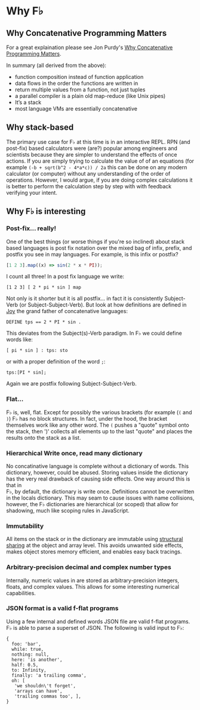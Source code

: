 # Why F♭

## Why Concatenative Programming Matters

For a great explaination please see Jon Purdy's [Why Concatenative Programming Matters](http://evincarofautumn.blogspot.com/2012/02/why-concatenative-programming-matters.html).

In summary \(all derived from the above\):

* function composition instead of function application
* data flows in the order the functions are written in
* return multiple values from a function, not just tuples
* a parallel compiler is a plain old map-reduce \(like Unix pipes\)
* It’s a stack
* most language VMs are essentially concatenative

## Why stack-based

The primary use case for F♭ at this time is in an interactive REPL. RPN \(and post-fix\) based calculators were \(are?\) popular among engineers and scientists because they are simpler to understand the effects of once actions.  If you are simply trying to calculate the value of of an equations \(for example `(-b + sqrt(b^2 - 4*a*c)) / 2a` this can be done on any modern calculator \(or computer\) without  any understanding of the order of operations.  However, I would argue, if you are doing complex calculations it is better to perform the calculation step by step with with feedback verifying your intent.

## Why F♭ is interesting

### Post-fix... really!

One of the best things \(or worse things if you're so inclined\) about stack based languages is post fix notation over the mixed bag of infix, prefix, and postfix you see in may languages.  For example, is this infix or postfix?

```js
[1 2 3].map((x) => sin(2 * x * PI));
```

I count all three!  In a post fix language we write:

```
[1 2 3] [ 2 * pi * sin ] map
```

Not only is it shorter but it is all postfix... in fact it is consistently Subject-Verb \(or Subject-Subject-Verb\).  But look at how definitions are defined in [Joy](https://hypercubed.github.io/joy/joy.html) the grand father of concatenative languages:

```
DEFINE tps == 2 * PI * sin .
```

This deviates from the Subject\(s\)-Verb paradigm.  In F♭ we could define words like:

```
[ pi * sin ] : tps: sto
```

or with a proper definition of the word `;`:

```
tps:[PI * sin];
```

Again we are postfix following Subject-Subject-Verb.

### Flat...

F♭ is, well, flat.  Except for possibly the various brackets \(for example \(`(` and `)`\) F♭ has no block structures. In fact, under the hood, the bracket themselves work like any other word.  The `(` pushes a "quote" symbol onto the stack, then '\)' collects all elements up to the last "quote" and places the results onto the stack as a list.

### Hierarchical Write once, read many dictionary

No concatinative language is complete without a dictionary of words.  This dictionary, however, could be abused.  Storing values inside the dictionary has the very real drawback of causing side effects.  One way around this is that in  
F♭, by default, the dictionary is write once.  Definitions cannot be overwritten in the locals dictionary.  This may seam to cause issues with name collisions, however, the F♭ dictionaries are hierarchical \(or scoped\) that allow for shadowing, much like scoping rules in JavaScript.

### Immutability

All items on the stack or in the dictionary are immutable using [structural sharing](https://medium.com/@dtinth/immutable-js-persistent-data-structures-and-structural-sharing-6d163fbd73d2) at the object and array level.  This avoids unwanted side effects, makes object stores memory efficient, and enables easy back tracings.

### Arbitrary-precision decimal and complex number types

Internally, numeric values in are stored as arbitrary-precision integers, floats, and complex values.  This allows for some interesting numerical capabilities.

### JSON format is a valid f-flat programs

Using a few internal and defined words JSON file are valid f-flat programs.  F♭ is able to parse a superset of JSON.  The following is valid input to F♭:

```
{
  foo: 'bar',
  while: true,
  nothing: null,
  here: 'is another',
  half: 0.5,
  to: Infinity,
  finally: 'a trailing comma',
  oh: [
   'we shouldn\'t forget',
   'arrays can have',
   'trailing commas too', ],
}
```



